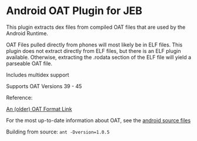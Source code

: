# Android OAT Plugin for JEB

This plugin extracts dex files from compiled OAT files that are used by the Android Runtime.

OAT Files pulled directly from phones will most likely be in ELF files.
This plugin does not extract directly from ELF files, but there is an
ELF plugin available. Otherwise, extracting the .rodata section of the
ELF file will yield a parseable OAT file.

Includes multidex support

Supports OAT Versions 39 - 45

Reference:

[An (older) OAT Format Link](https://www.blackhat.com/docs/asia-15/materials/asia-15-Sabanal-Hiding-Behind-ART-wp.pdf)

For the most up-to-date information about OAT, see the [android source files](https://android.googlesource.com/platform/art/)

Building from source: `ant -Dversion=1.0.5`